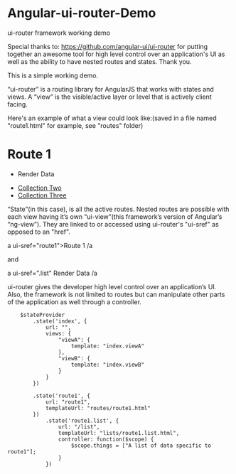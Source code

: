 Angular-ui-router-Demo
======================
ui-router framework working demo

Special thanks to: https://github.com/angular-ui/ui-router for putting together an awesome tool for high level control over an application's UI as well as the ability to have nested routes and states. Thank you. 

This is a simple working demo.

“ui-router” is a routing library for AngularJS that works with states and views. A “view” is the visible/active layer or level that is actively client facing. 

Here's an example of what a view could look like:(saved in a file named "route1.html" for example, see "routes" folder)

<h1>Route 1</h1>

<ul class="nav nav-pills">
	<li class="active"><a ui-sref=".list"><p>Render Data</p></a></li>
	<li><a href="">Collection Two</a></li>
	<li><a href="">Collection Three</a></li>
</ul>

<div ui-view></div>

“State”(in this case), is all the active routes. Nested routes are possible with each view having it’s own “ui-view”(this framework’s version of Angular’s “ng-view”). They are linked to or accessed using ui-router's "ui-sref" as opposed to an "href". 

a ui-sref="route1">Route 1 /a

and

a ui-sref=".list" Render Data /a

ui-router gives the developer high level control over an application’s UI. Also, the framework is not limited to routes but can manipulate other parts of the application as well through a controller.

        $stateProvider
            .state('index', {
                url: "",
                views: {
                    "viewA": {
                        template: "index.viewA"
                    },
                    "viewB": {
                        template: "index.viewB"
                    }
                }
            })

            .state('route1', {
                url: "route1",
                templateUrl: "routes/route1.html"
            })
                .state('route1.list', {
                    url: "/list",
                    templateUrl: "lists/route1.list.html",
                    controller: function($scope) {
                        $scope.things = ["A list of data specific to route1"];
                    }
                })


